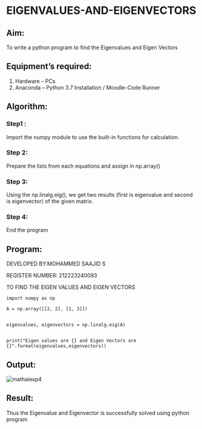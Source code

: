 # EIGENVALUES-AND-EIGENVECTORS
## Aim:
To write a python program to find the Eigenvalues and Eigen Vectors
## Equipment’s required:
1. 	Hardware – PCs
2. 	Anaconda – Python 3.7 Installation / Moodle-Code Runner
## Algorithm:

### Step1 : 

Import the numpy module to use the built-in functions for calculation.

### Step 2: 

Prepare the lists from each equations and assign in np.array()

### Step 3:

Using the np.linalg.eig(),  we get two results (first is eigenvalue and second is eigenvector) of the given matrix.

### Step 4: 

End the program

## Program:

DEVELOPED BY:MOHAMMED SAAJID S

REGISTER NUMBER: 212223240093

TO FIND THE EIGEN VALUES AND EIGEN VECTORS

```
import numpy as np

A = np.array([[2, 2], [1, 3]])


eigenvalues, eigenvectors = np.linalg.eig(A)


print("Eigen values are {} and Eigen Vectors are {}".format(eigenvalues,eigenvectors))
```

## Output:

![mathaiexp4](https://github.com/Confusion7/EIGENVALUES-AND-EIGENVECTORS/assets/141727149/3e115fd6-b9db-4aae-9f3a-4f3758df0f44)


## Result:

Thus the Eigenvalue and Eigenvector is successfully solved using python program
